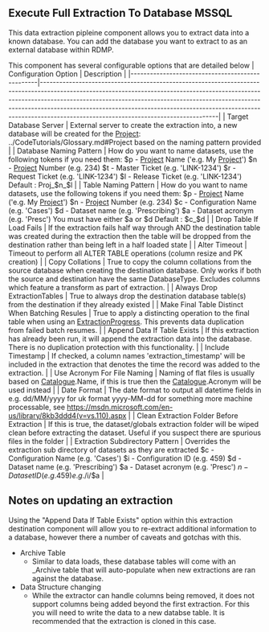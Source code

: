 ## Execute Full Extraction To Database MSSQL
This data extraction pipleine component allows you to extract data into a known database.
You can add the database you want to extract to as an external database within RDMP.

This component has several configurable options that are detailed below
| Configuration Option                            | Description                                                                                                                                                                                                                                                                                                                                                                   |
|-------------------------------------------------|-------------------------------------------------------------------------------------------------------------------------------------------------------------------------------------------------------------------------------------------------------------------------------------------------------------------------------------------------------------------------------|
| Target Database Server                          | External server to create the extraction into, a new database will be created for the [Project]: ../CodeTutorials/Glossary.md#Project based on the naming pattern provided                                                                                                                                                                                                                                            |
| Database Naming Pattern                         | How do you want to name datasets, use the following tokens if you need them:             $p - [Project](../CodeTutorials/Glossary.md#Project) Name ('e.g. My [Project](../CodeTutorials/Glossary.md#Project)')          $n - [Project](../CodeTutorials/Glossary.md#Project) Number (e.g. 234)          $t - Master Ticket (e.g. 'LINK-1234')          $r - Request Ticket (e.g. 'LINK-1234')          $l - Release Ticket (e.g. 'LINK-1234')  Default : Proj_$n_$l                                   |
| Table Naming Pattern                            | How do you want to name datasets, use the following tokens if you need them:             $p - [Project](../CodeTutorials/Glossary.md#Project) Name ('e.g. My [Project](../CodeTutorials/Glossary.md#Project)')          $n - [Project](../CodeTutorials/Glossary.md#Project) Number (e.g. 234)          $c - Configuration Name (e.g. 'Cases')          $d - Dataset name (e.g. 'Prescribing')          $a - Dataset acronym (e.g. 'Presc')            You must have either $a or $d  Default : $c_$d |
| Drop Table If Load Fails                        | If the extraction fails half way through AND the destination table was created during the extraction then the table will be dropped from the destination rather than being left in a half loaded state                                                                                                                                                                        |
| Alter Timeout                                   | Timeout to perform all ALTER TABLE operations (column resize and PK creation)                                                                                                                                                                                                                                                                                                 |
| Copy Collations                                 | True to copy the column collations from the source database when creating the destination database.  Only works if both the source and destination have the same DatabaseType.  Excludes columns which feature a transform as part of extraction.                                                                                                                             |
| Always Drop ExtractionTables                    | True to always drop the destination database table(s) from the destination if they already existed                                                                                                                                                                                                                                                                            |
| Make Final Table Distinct When Batching Resules | True to apply a distincting operation to the final table when using an [ExtractionProgress](../CodeTutorials/Glossary.md#ExtractionProgress).  This prevents data duplication from failed batch resumes.                                                                                                                                                                                                                         |
| Append Data If Table Exists                     | If this extraction has already been run, it will append the extraction data into the database. There is no duplication protection with this functionality.                                                                                                                                                                                                                    |
| Include Timestamp                               | If checked, a column names 'extraction_timestamp' will be included in the extraction that denotes the time the record was added to the extraction.                                                                                                                                                                                                                            |
| Use Acronym For File Naming                     | Naming of flat files is usually based on [Catalogue](../CodeTutorials/Glossary.md#Catalogue).Name, if this is true then the [Catalogue](../CodeTutorials/Glossary.md#Catalogue).Acronym will be used instead                                                                                                                                                                                                                                                      |
| Date Format                                     | The date format to output all datetime fields in e.g. dd/MM/yyyy for uk format yyyy-MM-dd for something more machine processable, see https://msdn.microsoft.com/en-us/library/8kb3ddd4(v=vs.110).aspx                                                                                                                                                                        |
| Clean Extraction Folder Before Extraction       | If this is true, the dataset/globals extraction folder will be wiped clean before extracting the dataset. Useful if you suspect there are spurious files in the folder                                                                                                                                                                                                        |
| Extraction Subdirectory Pattern                 | Overrides the extraction sub directory of datasets as they are extracted          $c - Configuration Name (e.g. 'Cases')          $i - Configuration ID (e.g. 459)          $d - Dataset name (e.g. 'Prescribing')          $a - Dataset acronym (e.g. 'Presc')          $n - Dataset ID (e.g. 459)  e.g. /$i/$a                                                              |

[Project]: ../CodeTutorials/Glossary.md#Project
[ExtractionProgress]: ../CodeTutorials/Glossary.md#ExtractionProgress
[Catalogue]: ../CodeTutorials/Glossary.md#Catalogue


## Notes on updating an extraction
Using the "Append Data If Table Exists" option within this extraction destination component will allow you to re-extract additional information to a database, however there a number of caveats and gotchas with this.
* Archive Table
    * Similar to data loads, these database tables will come with an _Archive table that will auto-populate when new extractions are ran against the database.
* Data Structure changing
    * While the extractor can handle columns being removed, it does not support columns being added beyond the first extraction. For this you will need to write the data to a new databse table. It is recommended that the extraction is cloned in this case.
